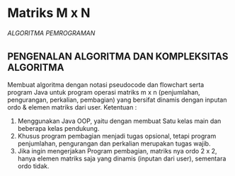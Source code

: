 # Matriks M x N


###### ALGORITMA PEMROGRAMAN ######
## PENGENALAN ALGORITMA DAN KOMPLEKSITAS ALGORITMA ##

Membuat algoritma dengan notasi pseudocode dan flowchart serta program
Java untuk program operasi matriks m x n (penjumlahan, pengurangan,
perkalian, pembagian) yang bersifat dinamis dengan inputan ordo &
elemen matriks dari user.
Ketentuan :
1. Menggunakan Java OOP, yaitu dengan membuat Satu kelas main dan
beberapa kelas pendukung.
2. Khusus program pembagian menjadi tugas opsional, tetapi
program penjumlahan, pengurangan dan perkalian merupakan
tugas wajib.
3. Jika ingin mengerjakan Program pembagian, matriks nya ordo 2 x 2,
hanya elemen matriks saja yang dinamis (inputan dari user),
sementara ordo tidak.

